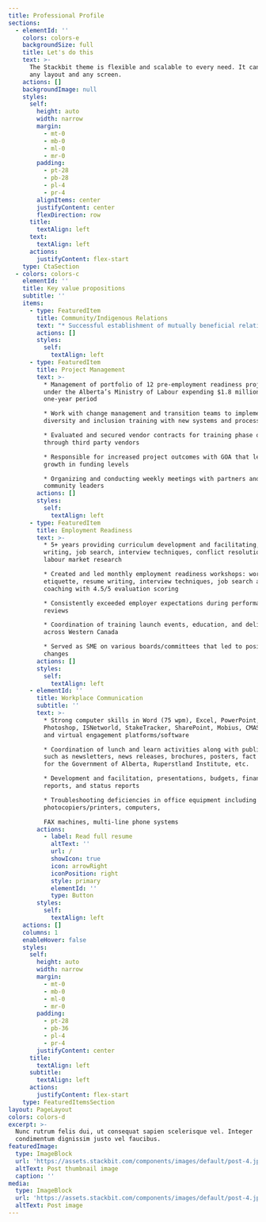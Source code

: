 ```yaml
---
title: Professional Profile
sections:
  - elementId: ''
    colors: colors-e
    backgroundSize: full
    title: Let's do this
    text: >-
      The Stackbit theme is flexible and scalable to every need. It can manage
      any layout and any screen.
    actions: []
    backgroundImage: null
    styles:
      self:
        height: auto
        width: narrow
        margin:
          - mt-0
          - mb-0
          - ml-0
          - mr-0
        padding:
          - pt-28
          - pb-28
          - pl-4
          - pr-4
        alignItems: center
        justifyContent: center
        flexDirection: row
      title:
        textAlign: left
      text:
        textAlign: left
      actions:
        justifyContent: flex-start
    type: CtaSection
  - colors: colors-c
    elementId: ''
    title: Key value propositions
    subtitle: ''
    items:
      - type: FeaturedItem
        title: Community/Indigenous Relations
        text: "* Successful establishment of mutually beneficial relationships between government, industry proponents, regulatory bodies, and Indigenous communities in Western Canada\n* Excellent working knowledge of federal and provincial environmental regulations\n* Strategic engagement with employers to assess employment requirements, training\nopportunities and capacity to determine readiness on projects\n* Innovative creation of Environmental Monitoring training program in northern Alberta\n* Strategic leadership of Indigenous team (GOA and Midwest) in identifying key strategic priorities\nand negotiating agreements in collaboration with local and regional communities\n* Responsible for the creation of essential skills readiness training programs and policies along\nwith delivery and facilitation that resulted in increased community and industry employability\n* Supervised and conducted quarterly performance reviews for a team of eight\n* Consistently maintained over 90% accuracy and timeliness rates in reporting of projects\n\t\t\t\t\t\t\n\t\t\t\t\t\t\n\t\t\t\t\t\t\n\t\t\t\t\t\t\n\t\t\t\t\t\t\n\t\t\t\t\t\t\n\t\t\t\t\t\t\n\t\t\t\t\t\t\n\t\t\t\t\t\n\t\t\t\t\n\t\t\t\n\t\t\n\t\n"
        actions: []
        styles:
          self:
            textAlign: left
      - type: FeaturedItem
        title: Project Management
        text: >-
          * Management of portfolio of 12 pre-employment readiness projects
          under the Alberta’s Ministry of Labour expending $1.8 million over a
          one-year period

          * Work with change management and transition teams to implement
          diversity and inclusion training with new systems and processes

          * Evaluated and secured vendor contracts for training phase of project
          through third party vendors

          * Responsible for increased project outcomes with GOA that led to 30%
          growth in funding levels

          * Organizing and conducting weekly meetings with partners and other
          community leaders
        actions: []
        styles:
          self:
            textAlign: left
      - type: FeaturedItem
        title: Employment Readiness
        text: >-
          * 5+ years providing curriculum development and facilitating, resume
          writing, job search, interview techniques, conflict resolution and
          labour market research

          * Created and led monthly employment readiness workshops: workplace
          etiquette, resume writing, interview techniques, job search and
          coaching with 4.5/5 evaluation scoring

          * Consistently exceeded employer expectations during performance
          reviews

          * Coordination of training launch events, education, and delivery
          across Western Canada

          * Served as SME on various boards/committees that led to positive
          changes
        actions: []
        styles:
          self:
            textAlign: left
      - elementId: ''
        title: Workplace Communication
        subtitle: ''
        text: >-
          * Strong computer skills in Word (75 wpm), Excel, PowerPoint, Outlook,
          Photoshop, ISNetworld, StakeTracker, SharePoint, Mobius, CMAS, Keto,
          and virtual engagement platforms/software

          * Coordination of lunch and learn activities along with publications
          such as newsletters, news releases, brochures, posters, fact sheets
          for the Government of Alberta, Ruperstland Institute, etc.

          * Development and facilitation, presentations, budgets, financial
          reports, and status reports

          * Troubleshooting deficiencies in office equipment including
          photocopiers/printers, computers,

          FAX machines, multi-line phone systems
        actions:
          - label: Read full resume
            altText: ''
            url: /
            showIcon: true
            icon: arrowRight
            iconPosition: right
            style: primary
            elementId: ''
            type: Button
        styles:
          self:
            textAlign: left
    actions: []
    columns: 1
    enableHover: false
    styles:
      self:
        height: auto
        width: narrow
        margin:
          - mt-0
          - mb-0
          - ml-0
          - mr-0
        padding:
          - pt-28
          - pb-36
          - pl-4
          - pr-4
        justifyContent: center
      title:
        textAlign: left
      subtitle:
        textAlign: left
      actions:
        justifyContent: flex-start
    type: FeaturedItemsSection
layout: PageLayout
colors: colors-d
excerpt: >-
  Nunc rutrum felis dui, ut consequat sapien scelerisque vel. Integer
  condimentum dignissim justo vel faucibus.
featuredImage:
  type: ImageBlock
  url: 'https://assets.stackbit.com/components/images/default/post-4.jpeg'
  altText: Post thumbnail image
  caption: ''
media:
  type: ImageBlock
  url: 'https://assets.stackbit.com/components/images/default/post-4.jpeg'
  altText: Post image
---
```

